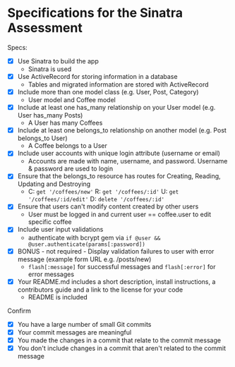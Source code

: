# Specifications for the Sinatra Assessment

Specs:
- [x] Use Sinatra to build the app
  - Sinatra is used
- [x] Use ActiveRecord for storing information in a database
  - Tables and migrated information are stored with ActiveRecord
- [x] Include more than one model class (e.g. User, Post, Category)
  - User model and Coffee model
- [x] Include at least one has_many relationship on your User model (e.g. User has_many Posts)
  - A User has many Coffees
- [x] Include at least one belongs_to relationship on another model (e.g. Post belongs_to User)
  - A Coffee belongs to a User
- [x] Include user accounts with unique login attribute (username or email)
  - Accounts are made with name, username, and password. Username & password are used to login
- [x] Ensure that the belongs_to resource has routes for Creating, Reading, Updating and Destroying
  - C: ```get '/coffees/new'``` R: ```get '/coffees/:id'``` U: ```get '/coffees/:id/edit'``` D: ```delete '/coffees/:id'```
- [x] Ensure that users can't modify content created by other users
  - User must be logged in and current user == coffee.user to edit specific coffee
- [x] Include user input validations
  - authenticate with bcrypt gem via ```if @user && @user.authenticate(params[:password])```
- [x] BONUS - not required - Display validation failures to user with error message (example form URL e.g. /posts/new)
  - ```flash[:message]``` for successful messages and ```flash[:error]``` for error messages
- [x] Your README.md includes a short description, install instructions, a contributors guide and a link to the license for your code
  - README is included

Confirm
- [x] You have a large number of small Git commits
- [x] Your commit messages are meaningful
- [x] You made the changes in a commit that relate to the commit message
- [x] You don't include changes in a commit that aren't related to the commit message
